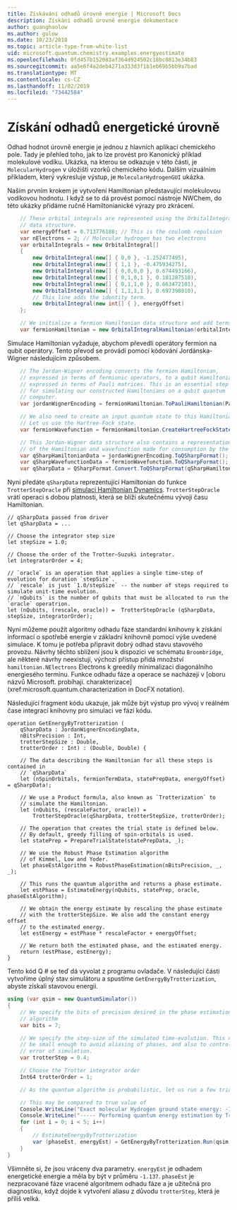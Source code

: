 ```yaml
---
title: Získávání odhadů úrovně energie | Microsoft Docs
description: Získání odhadů úrovně energie dokumentace
author: guanghaolow
ms.author: gulow
ms.date: 10/23/2018
ms.topic: article-type-from-white-list
uid: microsoft.quantum.chemistry.examples.energyestimate
ms.openlocfilehash: 0fd457b152083af364d924502c18bc0813e34b83
ms.sourcegitcommit: aa5e6f4a2deb4271a333d3f1b1eb69b5bb9a7bad
ms.translationtype: MT
ms.contentlocale: cs-CZ
ms.lasthandoff: 11/02/2019
ms.locfileid: "73442584"
---
```

# <a name="obtaining-energy-level-estimates"></a>Získání odhadů energetické úrovně
Odhad hodnot úrovně energie je jednou z hlavních aplikací chemického pole. Tady je přehled toho, jak to lze provést pro Kanonický příklad molekulové vodíku. Ukázka, na kterou se odkazuje v této části, je `MolecularHydrogen` v úložišti vzorků chemického kódu. Dalším vizuálním příkladem, který vykresluje výstup, je `MolecularHydrogenGUI` ukázka.

Naším prvním krokem je vytvoření Hamiltonian představující molekulovou vodíkovou hodnotu. I když se to dá provést pomocí nástroje NWChem, do této ukázky přidáme ručně Hamiltonianické výrazy pro zkrácení.

```csharp
    // These orbital integrals are represented using the OrbitalIntegral
    // data structure.
    var energyOffset = 0.713776188; // This is the coulomb repulsion
    var nElectrons = 2; // Molecular hydrogen has two electrons
    var orbitalIntegrals = new OrbitalIntegral[]
    {
        new OrbitalIntegral(new[] { 0,0 }, -1.252477495),
        new OrbitalIntegral(new[] { 1,1 }, -0.475934275),
        new OrbitalIntegral(new[] { 0,0,0,0 }, 0.674493166),
        new OrbitalIntegral(new[] { 0,1,0,1 }, 0.181287518),
        new OrbitalIntegral(new[] { 0,1,1,0 }, 0.663472101),
        new OrbitalIntegral(new[] { 1,1,1,1 }, 0.697398010),
        // This line adds the identity term.
        new OrbitalIntegral(new int[] { }, energyOffset)
    };

    // We initialize a fermion Hamiltonian data structure and add terms to it.
    var fermionHamiltonian = new OrbitalIntegralHamiltonian(orbitalIntegrals).ToFermionHamiltonian();
```

Simulace Hamiltonian vyžaduje, abychom převedli operátory fermion na qubit operátory. Tento převod se provádí pomocí kódování Jordánska-Wigner následujícím způsobem.

```csharp
    // The Jordan-Wigner encoding converts the fermion Hamiltonian, 
    // expressed in terms of fermionic operators, to a qubit Hamiltonian,
    // expressed in terms of Pauli matrices. This is an essential step
    // for simulating our constructed Hamiltonians on a qubit quantum
    // computer.
    var jordanWignerEncoding = fermionHamiltonian.ToPauliHamiltonian(Pauli.QubitEncoding.JordanWigner);

    // We also need to create an input quantum state to this Hamiltonian.
    // Let us use the Hartree-Fock state.
    var fermionWavefunction = fermionHamiltonian.CreateHartreeFockState(nElectrons);

    // This Jordan-Wigner data structure also contains a representation 
    // of the Hamiltonian and wavefunction made for consumption by the Q# operations.
    var qSharpHamiltonianData = jordanWignerEncoding.ToQSharpFormat();
    var qSharpWavefunctionData = fermionWavefunction.ToQSharpFormat();
    var qSharpData = QSharpFormat.Convert.ToQSharpFormat(qSharpHamiltonianData, qSharpWavefunctionData);
```

Nyní předáte `qSharpData` reprezentující Hamiltonian do funkce `TrotterStepOracle` při [simulaci Hamiltonian Dynamics](xref:microsoft.quantum.libraries.standard.algorithms). `TrotterStepOracle` vrátí operaci s dobou platnosti, která se blíží skutečnému vývoji času Hamiltonian.

```qsharp
// qSharpData passed from driver
let qSharpData = ... 

// Choose the integrator step size
let stepSize = 1.0;

// Choose the order of the Trotter—Suzuki integrator.
let integratorOrder = 4;

// `oracle` is an operation that applies a single time-step of evolution for duration `stepSize`.
// `rescale` is just `1.0/stepSize` -- the number of steps required to simulate unit-time evolution.
// `nQubits` is the number of qubits that must be allocated to run the `oracle` operatrion.
let (nQubits, (rescale, oracle)) =  TrotterStepOracle (qSharpData, stepSize, integratorOrder);
```

Nyní můžeme použít algoritmy odhadu fáze standardní knihovny k získání informací o spotřebě energie v základní knihovně pomocí výše uvedené simulace. K tomu je potřeba připravit dobrý odhad stavu stavového provozu. Návrhy těchto sblížení jsou k dispozici ve schématu `Broombridge`, ale některé návrhy neexistují, výchozí přístup přidá množství `hamiltonian.NElectrons` Electrons k greedily minimalizaci diagonálního energiesého termínu. Funkce odhadu fáze a operace se nacházejí v [oboru názvů Microsoft. probíhají. charakterizace](xref:microsoft.quantum.characterization in DocFX notation).

Následující fragment kódu ukazuje, jak může být výstup pro vývoj v reálném čase integrací knihovny pro simulaci ve fázi kódu.

```qsharp
operation GetEnergyByTrotterization (
    qSharpData : JordanWignerEncodingData, 
    nBitsPrecision : Int, 
    trotterStepSize : Double, 
    trotterOrder : Int) : (Double, Double) {
    
    // The data describing the Hamiltonian for all these steps is contained in
    // `qSharpData`
    let (nSpinOrbitals, fermionTermData, statePrepData, energyOffset) = qSharpData!;
    
    // We use a Product formula, also known as `Trotterization` to
    // simulate the Hamiltonian.
    let (nQubits, (rescaleFactor, oracle)) = 
        TrotterStepOracle(qSharpData, trotterStepSize, trotterOrder);
    
    // The operation that creates the trial state is defined below.
    // By default, greedy filling of spin-orbitals is used.
    let statePrep = PrepareTrialState(statePrepData, _);
    
    // We use the Robust Phase Estimation algorithm
    // of Kimmel, Low and Yoder.
    let phaseEstAlgorithm = RobustPhaseEstimation(nBitsPrecision, _, _);
    
    // This runs the quantum algorithm and returns a phase estimate.
    let estPhase = EstimateEnergy(nQubits, statePrep, oracle, phaseEstAlgorithm);
    
    // We obtain the energy estimate by rescaling the phase estimate
    // with the trotterStepSize. We also add the constant energy offset
    // to the estimated energy.
    let estEnergy = estPhase * rescaleFactor + energyOffset;
    
    // We return both the estimated phase, and the estimated energy.
    return (estPhase, estEnergy);
}
```

Tento kód Q # se teď dá vyvolat z programu ovladače. V následující části vytvoříme úplný stav simulátoru a spustíme `GetEnergyByTrotterization`, abyste získali stavovou energii.

```csharp
using (var qsim = new QuantumSimulator())
{
    // We specify the bits of precision desired in the phase estimation 
    // algorithm
    var bits = 7;

    // We specify the step-size of the simulated time-evolution. This needs to
    // be small enough to avoid aliasing of phases, and also to control the
    // error of simulation.
    var trotterStep = 0.4;

    // Choose the Trotter integrator order
    Int64 trotterOrder = 1;

    // As the quantum algorithm is probabilistic, let us run a few trials.

    // This may be compared to true value of
    Console.WriteLine("Exact molecular Hydrogen ground state energy: -1.137260278.\n");
    Console.WriteLine("----- Performing quantum energy estimation by Trotter simulation algorithm");
    for (int i = 0; i < 5; i++)
    {
        // EstimateEnergyByTrotterization
        var (phaseEst, energyEst) = GetEnergyByTrotterization.Run(qsim, qSharpData, bits, trotterStep, trotterOrder).Result;
    }
}
```

Všimněte si, že jsou vráceny dva parametry. `energyEst` je odhadem energetické energie a měla by být v průměru `-1.137`. `phaseEst` je nezpracované fáze vracené algoritmem odhadu fáze a je užitečná pro diagnostiku, když dojde k vytvoření aliasu z důvodu `trotterStep`, která je příliš velká.
